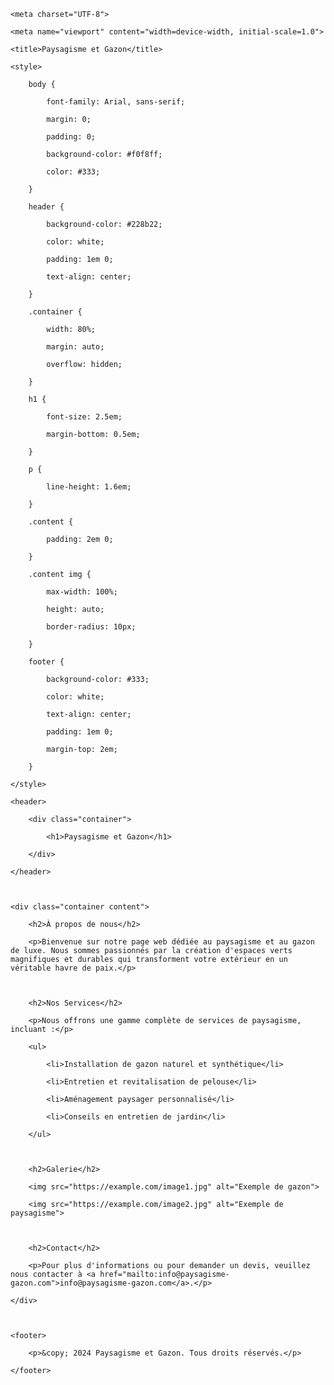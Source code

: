 <!DOCTYPE html> 

<html lang="fr"> 

<head> 

    <meta charset="UTF-8"> 

    <meta name="viewport" content="width=device-width, initial-scale=1.0"> 

    <title>Paysagisme et Gazon</title> 

    <style> 

        body { 

            font-family: Arial, sans-serif; 

            margin: 0; 

            padding: 0; 

            background-color: #f0f8ff; 

            color: #333; 

        } 

        header { 

            background-color: #228b22; 

            color: white; 

            padding: 1em 0; 

            text-align: center; 

        } 

        .container { 

            width: 80%; 

            margin: auto; 

            overflow: hidden; 

        } 

        h1 { 

            font-size: 2.5em; 

            margin-bottom: 0.5em; 

        } 

        p { 

            line-height: 1.6em; 

        } 

        .content { 

            padding: 2em 0; 

        } 

        .content img { 

            max-width: 100%; 

            height: auto; 

            border-radius: 10px; 

        } 

        footer { 

            background-color: #333; 

            color: white; 

            text-align: center; 

            padding: 1em 0; 

            margin-top: 2em; 

        } 

    </style> 

</head> 

<body> 

    <header> 

        <div class="container"> 

            <h1>Paysagisme et Gazon</h1> 

        </div> 

    </header> 

 

    <div class="container content"> 

        <h2>À propos de nous</h2> 

        <p>Bienvenue sur notre page web dédiée au paysagisme et au gazon de luxe. Nous sommes passionnés par la création d'espaces verts magnifiques et durables qui transforment votre extérieur en un véritable havre de paix.</p> 

         

        <h2>Nos Services</h2> 

        <p>Nous offrons une gamme complète de services de paysagisme, incluant :</p> 

        <ul> 

            <li>Installation de gazon naturel et synthétique</li> 

            <li>Entretien et revitalisation de pelouse</li> 

            <li>Aménagement paysager personnalisé</li> 

            <li>Conseils en entretien de jardin</li> 

        </ul> 

 

        <h2>Galerie</h2> 

        <img src="https://example.com/image1.jpg" alt="Exemple de gazon"> 

        <img src="https://example.com/image2.jpg" alt="Exemple de paysagisme"> 

 

        <h2>Contact</h2> 

        <p>Pour plus d'informations ou pour demander un devis, veuillez nous contacter à <a href="mailto:info@paysagisme-gazon.com">info@paysagisme-gazon.com</a>.</p> 

    </div> 

 

    <footer> 

        <p>&copy; 2024 Paysagisme et Gazon. Tous droits réservés.</p> 

    </footer> 

</body> 

</html> 
